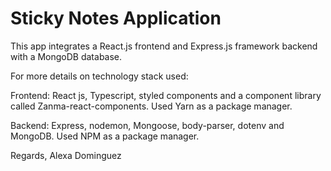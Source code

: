 # Sticky Notes Application

This app integrates a React.js frontend and Express.js framework backend with a MongoDB database.

For more details on technology stack used:

Frontend: React js, Typescript, styled components and a component library called Zanma-react-components. Used Yarn as a package manager.

Backend: Express, nodemon, Mongoose, body-parser, dotenv and MongoDB. Used NPM as a package manager.

Regards,
Alexa Dominguez
